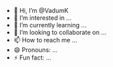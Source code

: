 - 👋 Hi, I’m @VadumK
- 👀 I’m interested in ...
- 🌱 I’m currently learning ...
- 💞️ I’m looking to collaborate on ...
- 📫 How to reach me ...
- 😄 Pronouns: ...
- ⚡ Fun fact: ...

<!---
VadumK/VadumK is a ✨ special ✨ repository because its `README.md` (this file) appears on your GitHub profile.
You can click the Preview link to take a look at your changes.
--->
